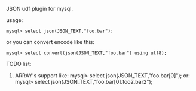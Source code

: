 JSON udf plugin for mysql.

usage:

    mysql> select json(JSON_TEXT,"foo.bar");

or you can convert encode like this:

    mysql> select convert(json(JSON_TEXT,"foo.bar") using utf8);

TODO list:

1. ARRAY's support
  like:
    mysql> select json(JSON_TEXT,"foo.bar[0]");
  or:
    mysql> select json(JSON_TEXT,"foo.bar[0].foo2.bar2");
